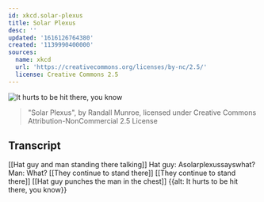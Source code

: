 ```yaml
---
id: xkcd.solar-plexus
title: Solar Plexus
desc: ''
updated: '1616126764380'
created: '1139990400000'
sources:
  name: xkcd
  url: 'https://creativecommons.org/licenses/by-nc/2.5/'
  license: Creative Commons 2.5
---
```

![It hurts to be hit there, you know](https://imgs.xkcd.com/comics/solar_plexus.jpg)
> "Solar Plexus", by Randall Munroe, licensed under Creative Commons Attribution-NonCommercial 2.5 License

## Transcript
[[Hat guy and man standing there talking]]
Hat guy: Asolarplexussayswhat?
Man: What?
[[They continue to stand there]]
[[They continue to stand there]]
[[Hat guy punches the man in the chest]]
{{alt: It hurts to be hit there, you know}}
